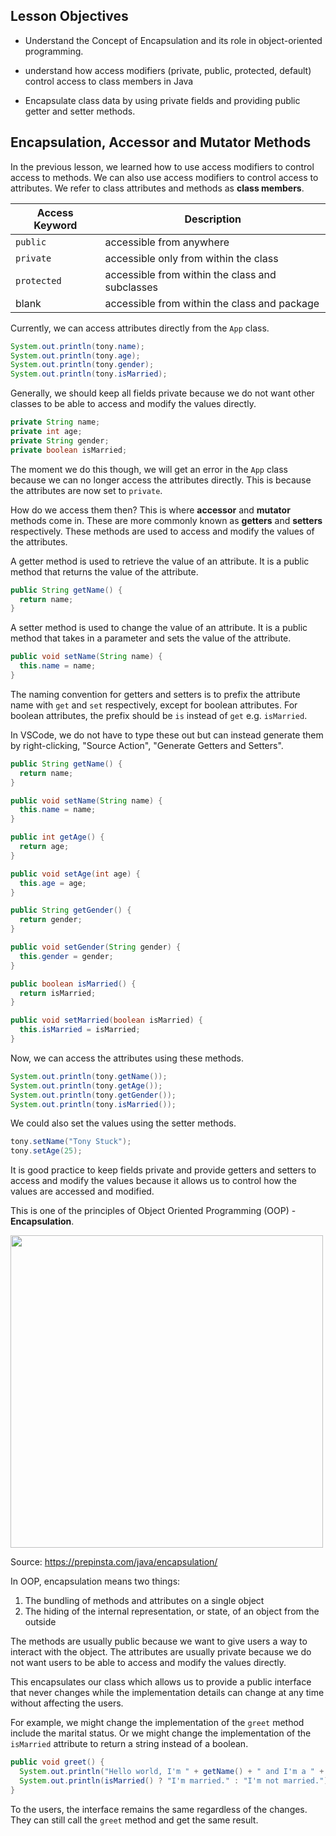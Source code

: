 
## Lesson Objectives

- Understand the Concept of Encapsulation and its role in object-oriented programming.

- understand how access modifiers (private, public, protected, default) control access to class members in Java

- Encapsulate class data by using private fields and providing public getter and setter methods.

## Encapsulation, Accessor and Mutator Methods

In the previous lesson, we learned how to use access modifiers to control access to methods. We can also use access modifiers to control access to attributes. We refer to class attributes and methods as **class members**.

| Access Keyword | Description                                     |
| -------------- | ----------------------------------------------- |
| `public`       | accessible from anywhere                        |
| `private`      | accessible only from within the class           |
| `protected`    | accessible from within the class and subclasses |
| blank          | accessible from within the class and package    |

Currently, we can access attributes directly from the `App` class.

```java
System.out.println(tony.name);
System.out.println(tony.age);
System.out.println(tony.gender);
System.out.println(tony.isMarried);
```

Generally, we should keep all fields private because we do not want other classes to be able to access and modify the values directly.

```java
private String name;
private int age;
private String gender;
private boolean isMarried;
```

The moment we do this though, we will get an error in the `App` class because we can no longer access the attributes directly. This is because the attributes are now set to `private`.

How do we access them then? This is where **accessor** and **mutator** methods come in. These are more commonly known as **getters** and **setters** respectively. These methods are used to access and modify the values of the attributes.

A getter method is used to retrieve the value of an attribute. It is a public method that returns the value of the attribute.

```java
public String getName() {
  return name;
}
```

A setter method is used to change the value of an attribute. It is a public method that takes in a parameter and sets the value of the attribute.

```java
public void setName(String name) {
  this.name = name;
}
```

The naming convention for getters and setters is to prefix the attribute name with `get` and `set` respectively, except for boolean attributes. For boolean attributes, the prefix should be `is` instead of `get` e.g. `isMarried`.

In VSCode, we do not have to type these out but can instead generate them by right-clicking, "Source Action", "Generate Getters and Setters".

```java
public String getName() {
  return name;
}

public void setName(String name) {
  this.name = name;
}

public int getAge() {
  return age;
}

public void setAge(int age) {
  this.age = age;
}

public String getGender() {
  return gender;
}

public void setGender(String gender) {
  this.gender = gender;
}

public boolean isMarried() {
  return isMarried;
}

public void setMarried(boolean isMarried) {
  this.isMarried = isMarried;
}
```

Now, we can access the attributes using these methods.

```java
System.out.println(tony.getName());
System.out.println(tony.getAge());
System.out.println(tony.getGender());
System.out.println(tony.isMarried());
```

We could also set the values using the setter methods.

```java
tony.setName("Tony Stuck");
tony.setAge(25);
```

It is good practice to keep fields private and provide getters and setters to access and modify the values because it allows us to control how the values are accessed and modified.

This is one of the principles of Object Oriented Programming (OOP) - **Encapsulation**.

<img src="https://prepinsta.com/wp-content/uploads/2023/05/Encapsulation.webp" width=500>

Source: https://prepinsta.com/java/encapsulation/

In OOP, encapsulation means two things:

1. The bundling of methods and attributes on a single object
2. The hiding of the internal representation, or state, of an object from the outside

The methods are usually public because we want to give users a way to interact with the object. The attributes are usually private because we do not want users to be able to access and modify the values directly.

This encapsulates our class which allows us to provide a public interface that never changes while the implementation details can change at any time without affecting the users.

For example, we might change the implementation of the `greet` method include the marital status. Or we might change the implementation of the `isMarried` attribute to return a string instead of a boolean.

```java
public void greet() {
  System.out.println("Hello world, I'm " + getName() + " and I'm a " + getAge() + " year old " + getGender() + ".");
  System.out.println(isMarried() ? "I'm married." : "I'm not married.");
}
```

To the users, the interface remains the same regardless of the changes. They can still call the `greet` method and get the same result.